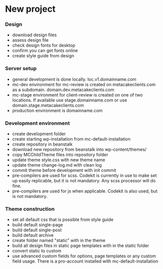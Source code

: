 New project 
====================

### Design
- download design files
- assess design file
- check design fonts for desktop
- confirm you can get fonts online
- create style guide from design

### Server setup
- general development is done locally. loc.v1.domainname.com
- mc-dev environment for mc-review is created on metacakeclients.com as a subdomain. domain.dev.metacakeclients.com
- mc-stage environment for client-review is created on one of two locations. If available use stage.domainname.com or use domain.stage.metacakeclients.com
- production environment is domainname.com

### Development environment
- create development folder
- create starting wp-installation from mc-default-installation
- create repository in beanstalk
- download new repository from beanstalk into wp-content/themes/
- copy MCChildTheme files into repository folder
- update theme style.css with new theme name
- update theme change-log.md with clean log
- commit theme before development with init commit
- pre-compilers are used for scss. Codekit is currently in use to make set up easily replicable, but it is not mandatory. Any scss processor will do fine.
- pre-compilers are used for js when applicable. Codekit is also used, but is not mandatory.

### Theme construction
- set all default css that is possible from style guide
- build default single-page
- build default single-post
- build default archive
- create folder named "static" with in the theme
- build all design files in static page templates with in the static folder
- convert static to custom
- use advanced custom fields for options, page templates or any custom field usage. There is a pro-account installed with mc-default-installation